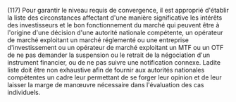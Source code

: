 (117) Pour garantir le niveau requis de convergence, il est approprié d'établir la liste des circonstances affectant d'une manière significative les intérêts des investisseurs et le bon fonctionnement du marché qui peuvent être à l'origine d'une décision d'une autorité nationale compétente, un opérateur de marché exploitant un marché réglementé ou une entreprise d'investissement ou un opérateur de marché exploitant un MTF ou un OTF de ne pas demander la suspension ou le retrait de la négociation d'un instrument financier, ou de ne pas suivre une notification connexe. Ladite liste doit être non exhaustive afin de fournir aux autorités nationales compétentes un cadre leur permettant de se forger leur opinion et de leur laisser la marge de manœuvre nécessaire dans l'évaluation des cas individuels.